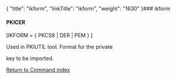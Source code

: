 {
    "title": "ikform",
    "linkTitle": "ikform",
    "weight": "1630"
}### <span id="ikform"></span>ikform

#### PKICER

\[IKFORM = { PKCS8 | DER | PEM } \]

Used in PKIUTIL tool. Format for the private
key to be imported.

[Return to Command index](../../)
